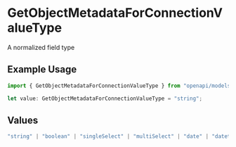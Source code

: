 # GetObjectMetadataForConnectionValueType

A normalized field type

## Example Usage

```typescript
import { GetObjectMetadataForConnectionValueType } from "openapi/models/operations";

let value: GetObjectMetadataForConnectionValueType = "string";
```

## Values

```typescript
"string" | "boolean" | "singleSelect" | "multiSelect" | "date" | "datetime" | "int" | "float" | "other"
```